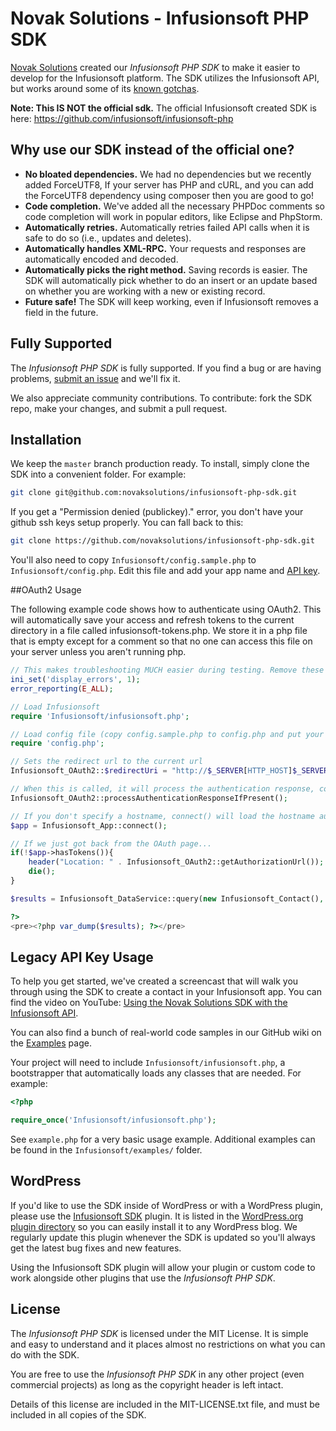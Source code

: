 # Novak Solutions - Infusionsoft PHP SDK

[Novak Solutions](https://novaksolutions.com/?utm_source=github&utm_medium=readme&utm_campaign=homepage) created our *Infusionsoft PHP SDK* to make it easier to develop for the Infusionsoft platform. The SDK utilizes the Infusionsoft API, but works around some of its [known gotchas](https://blog.novaksolutions.com/infusionsoft-api-gotchas/?utm_source=github&utm_medium=readme&utm_campaign=gotchas).  

**Note: This IS NOT the official sdk.**  The official Infusionsoft created SDK is here: https://github.com/infusionsoft/infusionsoft-php 

## Why use our SDK instead of the official one?

- **No bloated dependencies.** We had no dependencies but we recently added ForceUTF8, If your server has PHP and cURL, and you can add the ForceUTF8 dependency using composer then you are good to go!
- **Code completion.** We've added all the necessary PHPDoc comments so code completion will work in popular editors, like Eclipse and PhpStorm.
- **Automatically retries.** Automatically retries failed API calls when it is safe to do so (i.e., updates and deletes).
- **Automatically handles XML-RPC.** Your requests and responses are automatically encoded and decoded.
- **Automatically picks the right method.** Saving records is easier. The SDK will automatically pick whether to do an insert or an update based on whether you are working with a new or existing record.
- **Future safe!** The SDK will keep working, even if Infusionsoft removes a field in the future.

## Fully Supported

The *Infusionsoft PHP SDK* is fully supported. If you find a bug or are having problems, [submit an issue](https://github.com/novaksolutions/infusionsoft-php-sdk/issues) and we'll fix it.

We also appreciate community contributions. To contribute: fork the SDK repo, make your changes, and submit a pull request.

## Installation

We keep the `master` branch production ready. To install, simply clone the SDK into a convenient folder. For example:

```sh
git clone git@github.com:novaksolutions/infusionsoft-php-sdk.git
```

If you get a "Permission denied (publickey)." error, you don't have your github ssh keys setup properly.  You can fall back to this:

```sh
git clone https://github.com/novaksolutions/infusionsoft-php-sdk.git
```


You'll also need to copy `Infusionsoft/config.sample.php` to `Infusionsoft/config.php`. Edit this file and add your app name and [API key](http://ug.infusionsoft.com/article/AA-00442).

##OAuth2 Usage

The following example code shows how to authenticate using OAuth2.  This will automatically save your access and refresh tokens to the current directory in a file called infusionsoft-tokens.php.  We store it in a php file that is empty except for a comment so that no one can access this file on your server unless you aren't running php.

```php
// This makes troubleshooting MUCH easier during testing. Remove these lines in production.
ini_set('display_errors', 1);
error_reporting(E_ALL);

// Load Infusionsoft
require 'Infusionsoft/infusionsoft.php';

// Load config file (copy config.sample.php to config.php and put your clientid (key) and secret in.
require 'config.php';

// Sets the redirect url to the current url
Infusionsoft_OAuth2::$redirectUri = "http://$_SERVER[HTTP_HOST]$_SERVER[REQUEST_URI]";

// When this is called, it will process the authentication response, convert the OAuth2 GET params to your access and refresh tokens.  And then save them.
Infusionsoft_OAuth2::processAuthenticationResponseIfPresent();

// If you don't specify a hostname, connect() will load the hostname automatically from the saved file.  Note, this library does support multiple apps, so, if you authenticate to more then one app, you really should specify the app to connect to.
$app = Infusionsoft_App::connect();

// If we just got back from the OAuth page...
if(!$app->hasTokens()){
    header("Location: " . Infusionsoft_OAuth2::getAuthorizationUrl()); //Send To OAuth Page...
    die();
}

$results = Infusionsoft_DataService::query(new Infusionsoft_Contact(), array('FirstName' => '%'), 2);

?>
<pre><?php var_dump($results); ?></pre>
```

## Legacy API Key Usage

To help you get started, we've created a screencast that will walk you through using the SDK to create a contact in your Infusionsoft app. You can find the video on YouTube: [Using the Novak Solutions SDK with the Infusionsoft API](http://youtu.be/I4NvbIKrE1E).

You can also find a bunch of real-world code samples in our GitHub wiki on the [Examples](https://github.com/novaksolutions/infusionsoft-php-sdk/wiki/Examples) page.

Your project will need to include `Infusionsoft/infusionsoft.php`, a bootstrapper that automatically loads any classes that are needed. For example:

```php
<?php

require_once('Infusionsoft/infusionsoft.php');
```

See `example.php` for a very basic usage example. Additional examples can be found in the `Infusionsoft/examples/` folder.

## WordPress

If you'd like to use the SDK inside of WordPress or with a WordPress plugin, please use the [Infusionsoft SDK](https://github.com/novaksolutions/infusionsoft-sdk-for-wordpress) plugin. It is listed in the [WordPress.org plugin directory](http://wordpress.org/plugins/infusionsoft-sdk/) so you can easily install it to any WordPress blog. We regularly update this plugin whenever the SDK is updated so you'll always get the latest bug fixes and new features.

Using the Infusionsoft SDK plugin will allow your plugin or custom code to work alongside other plugins that use the *Infusionsoft PHP SDK*.

## License

The *Infusionsoft PHP SDK* is licensed under the MIT License. It is simple and easy to understand and it places almost no restrictions on what you can do with the SDK.

You are free to use the *Infusionsoft PHP SDK* in any other project (even commercial projects) as long as the copyright header is left intact.

Details of this license are included in the MIT-LICENSE.txt file, and must be included in all copies of the SDK.
